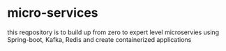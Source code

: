 # micro-services

this reqpository is to build up from zero to expert level microservies using Spring-boot, Kafka, Redis and create containerized applications 
